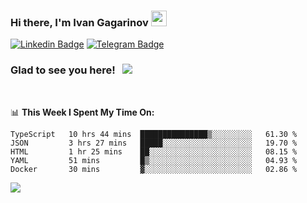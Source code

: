 ### Hi there, I'm Ivan Gagarinov <img src="https://media.giphy.com/media/hvRJCLFzcasrR4ia7z/giphy.gif" width="25px">

[![Linkedin Badge](https://img.shields.io/badge/-LinkedIn-0e76a8?style=flat-square&logo=Linkedin&logoColor=white)](https://linkedin.com/in/ivan-gagarinov-142ba3141/)
[![Telegram Badge](https://img.shields.io/badge/-Telegram-0088cc?style=flat-square&logo=Telegram&logoColor=white)](https://t.me/igagarinov)

### Glad to see you here! &nbsp; ![](https://visitor-badge.glitch.me/badge?page_id=dzencot.dzencot)

</br>

📊 **This Week I Spent My Time On:**
<!--START_SECTION:waka-->
```text
TypeScript   10 hrs 44 mins  ███████████████▒░░░░░░░░░   61.30 % 
JSON         3 hrs 27 mins   █████░░░░░░░░░░░░░░░░░░░░   19.70 % 
HTML         1 hr 25 mins    ██░░░░░░░░░░░░░░░░░░░░░░░   08.15 % 
YAML         51 mins         █▒░░░░░░░░░░░░░░░░░░░░░░░   04.93 % 
Docker       30 mins         ▓░░░░░░░░░░░░░░░░░░░░░░░░   02.86 % 
```
<!--END_SECTION:waka-->

[![](https://github-readme-stats.vercel.app/api?username=dzencot&theme=gruvbox)](https://github.com/dzencot)
